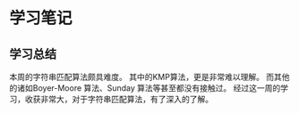 学习笔记
===============

## 学习总结 
本周的字符串匹配算法颇具难度。
其中的KMP算法，更是非常难以理解。
而其他的诸如Boyer-Moore 算法、Sunday 算法等甚至都没有接触过。
经过这一周的学习，收获非常大，对于字符串匹配算法，有了深入的了解。